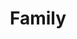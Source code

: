 ---
title: Family
layout: revealjs-talkabout
quantity: 4
script: 
- "&nbsp;"
- There are ___ people in my family. 
- My family consists of me,
- my father, my mother and ___ sibling(s). 
- I'm number ___ of a family of ___. 
- I have ___ (younger/older) brother(s)
- and  ___ (younger/older) sister(s). 
- My father's name (is/was) ___. 
- My mother's name (is/was) ___. 
- My (brother's/sister's)  name is ___.
- My (brother's/sister's)  name is ___. 
- My father (is/was) a(n) ___. 
- My mother (is/was) a(n) ___. 
- My (brother/sister) ___ is a(n) ___. 
- I'm (married/single/divorced/widowed). 
- My family consists of me, my
- (wife/husband) and ___ children.
- My (wife's/husband's) name is ___.  
- I have ___ boy(s) and ___ girl(s). 
- I don't have any children.
- My (son's/daughter's) name is ___. 
- I (don't) get along really well with my ___. 
---